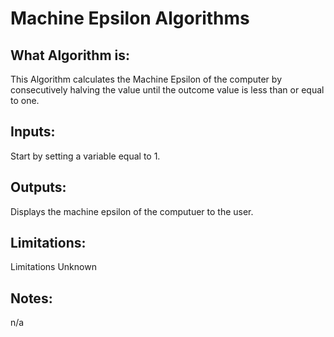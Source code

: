 # Machine Epsilon Algorithms

## What Algorithm is:
This Algorithm calculates the Machine Epsilon of the computer by consecutively halving the value until the outcome value is less than or equal to one.

## Inputs:
Start by setting a variable equal to 1.

## Outputs:
Displays the machine epsilon of the computuer to the user.

## Limitations:
Limitations Unknown

## Notes: 
n/a


